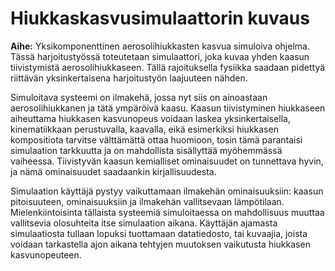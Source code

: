# Hiukkaskasvusimulaattorin kuvaus

**Aihe:** Yksikomponenttinen aerosolihiukkasten kasvua simuloiva ohjelma. Tässä harjoitustyössä toteutetaan simulaattori, joka kuvaa yhden kaasun tiivistymistä aerosolihiukkaseen. Tällä rajoituksella fysiikka saadaan pidettyä riittävän yksinkertaisena harjoitustyön laajuuteen nähden. 

Simuloitava systeemi on ilmakehä, jossa nyt siis on ainoastaan aerosolihiukkanen ja tätä ympäröivä kaasu. Kaasun tiivistyminen hiukkaseen aiheuttama hiukkasen kasvunopeus voidaan laskea yksinkertaisella, kinematiikkaan perustuvalla, kaavalla, eikä esimerkiksi hiukkasen kompositiota tarvitse välttämättä ottaa huomioon, tosin tämä parantaisi simulaation tarkkuutta ja on mahdollista sisällyttää myöhemmässä vaiheessa. Tiivistyvän kaasun kemialliset ominaisuudet on tunnettava hyvin, ja nämä ominaisuudet saadaankin kirjallisuudesta.

Simulaation käyttäjä pystyy vaikuttamaan ilmakehän ominaisuuksiin: kaasun pitoisuuteen, ominaisuuksiin ja ilmakehän vallitsevaan lämpötilaan. Mielenkiintoisinta tällaista systeemiä simuloitaessa on mahdollisuus muuttaa vallitsevia olosuhteita itse simulaation aikana. Käyttäjän ajamasta simulaatiosta tullaan lopuksi tuottamaan datatiedosto, tai kuvaajia, joista voidaan tarkastella ajon aikana tehtyjen muutoksen vaikutusta hiukkasen kasvunopeuteen.


